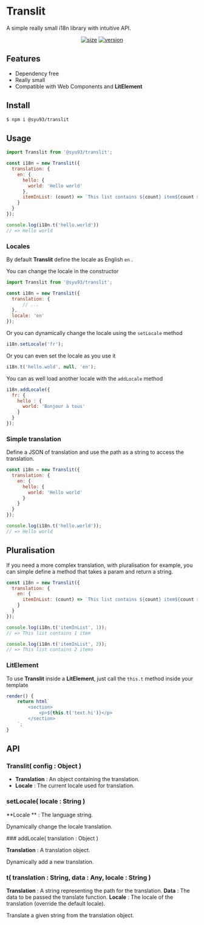# Translit
A simple really small i18n library with intuitive API.
<div align="center">
	<a href="https://bundlephobia.com/result?p=@syu93/translit"><img src="https://badgen.net/bundlephobia/minzip/@syu93/translit" alt="size"></a>
    <a href="https://www.npmjs.com/package/@syu93/translit"><img src="https://badgen.net/npm/v/@syu93/translit" alt="version"></a>
</div>

## Features

* Dependency free
* Really small
* Compatible with Web Components and **LitElement**



## Install

```bash
$ npm i @syu93/translit
```



## Usage

```javascript
import Translit from '@syu93/translit';

const i18n = new Translit({
  translation: {
    en: {
      hello: {
        world: 'Hello world'
      },
      itemInList: (count) => `This list contains ${count} item${count > 1 ? 's' : ''}.`
    }
  } 
});

console.log(i18n.t('hello.world'))
// => Hello world
```



### Locales

By default **Translit** define the locale as English `en` .

You can change the locale in the constructor

```javascript
import Translit from '@syu93/translit';

const i18n = new Translit({
  translation: {
      // ...
  },
  locale: 'en'
});
```

Or you can dynamically change the locale using the `setLocale` method

```javascript
i18n.setLocale('fr');
```

Or you can even set  the locale as you use it

```javascript
i18n.t('hello.wold', null, 'en');
```



You can as well load another locale with the `addLocale` method

```javascript
i18n.addLocale({
  fr: {
    hello : {
      world: 'Bonjour à tous'
    }
  }
});
```



### Simple translation

Define a JSON of translation and use the path as a string to access the translation.

```javascript
const i18n = new Translit({
  translation: {
    en: {
      hello: {
        world: 'Hello world'
      }
    }
  } 
});

console.log(i18n.t('hello.world'));
// => Hello world
```



## Pluralisation

If you need a more complex translation, with pluralisation for example, you can simple define a method that takes a param and return a string.

```javascript
const i18n = new Translit({
  translation: {
    en: {
      itemInList: (count) => `This list contains ${count} item${count > 1 ? 's' : ''}.`
    }
  } 
});

console.log(i18n.t('itemInList', 1));
// => This list contains 1 item

console.log(i18n.t('itemInList', 2));
// => This list contains 2 items
```



### LitElement

To use **Translit** inside a **LitElement**, just call the `this.t` method inside your template

```javascript
render() {
	return html`
        <section>
            <p>${this.t('text.hi')}</p>
        </section>
	`;
}
```



## API



### Translit( config : Object )

* **Translation** : An object containing the translation.
* **Locale** :  The current locale used for translation.



### setLocale( locale : String )

**Locale ** : The language string.

Dynamically change the locale translation.



### addLocale( translation : Object )

**Translation** :  A translation object.

Dynamically add a new translation.



### t( translation : String, data : Any, locale : String )

**Translation** : A string representing the path for the translation.
**Data** : The data to be passed the translate function.
**Locale** : The locale of the translation (override the default locale).

Translate a given string from the translation object.








